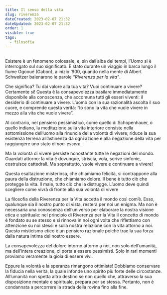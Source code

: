 ```yaml
---
title: Il senso della vita
slug: riverenza
dateCreated: 2023-02-07 21:32
dateUpdated: 2023-02-07 21:32
order: 1
visible: true
tags:
  - filosofia
---
```


##

<span class="newthought">Esistere è</span> un fenomeno colossale, e, sin dall’alba dei tempi, l’Uomo si è interrogato sul suo significato. È stato durante un viaggio in barca lungo il fiume Ogooué (Gabon), a inizio ‘900, quando nella mente di Albert Schweitzer balenarono le parole _“Riverenza per la vita”_.

Che significa? Tu dai valore alla tua vita? Vuoi continuare a vivere? Certamente sì! Questa è la consapevolezza basilare immediatamente disponibile alla conoscenza, che accomuna tutti gli esseri viventi: il desiderio di continuare a vivere. L’uomo con la sua razionalità ascolta il suo cuore, e comprende questa verità: “Io sono la vita che vuole vivere in mezzo alla vita che vuole vivere”.

Al contrario, nel pensiero pessimistico, come quello di Schopenhauer, o quello indiano, la meditazione sulla vita interiore consiste nella sottomissione dell’uomo alla rinuncia della volontà di vivere; riduce la sua esistenza terrena all’astinenza da ogni azione e alla negazione della vita per raggiungere uno stato di _non-essere_.

Ma la volontà di vivere persiste nonostante tutte le negazioni del mondo. Guardati attorno: la vita è dovunque, striscia, vola, scrive sinfonie, costruisce cattedrali. Ma soprattutto, vuole vivere e continuare a vivere!

Questa esaltazione misteriosa, che chiamiamo felicità, si contrappone alla paura della distruzione, che chiamiamo dolore. Il bene è tutto ciò che protegge la vita. Il male, tutto ciò che la distrugge. L’uomo deve quindi scegliere come vivrà di fronte alla sua volontà di vivere

La filosofia della Riverenza per la Vita accetta il mondo così com’è. Esso, qualunque sia il nostro punto di vista, resterà per noi un enigma. Ma non è necessaria una conoscenza dell’universo per elaborare la nostra visione etica e spirituale: nel principio di Riverenza per la Vita il concetto di mondo è fondato su se stesso e si rinnova in noi ogni volta che riflettiamo con attenzione su noi stessi e sulla nostra relazione con la vita attorno a noi. Questo misticismo etico è un pensiero razionale poiché trae la sua forza dalla natura intima del nostro essere.

La consapevolezza del dolore intorno attorno a noi, non solo dell’umanità, ma dell’intera creazione, ci porta a essere pessimisti. Solo in rari momenti proviamo veramente la gioia di essere vivi.

Eppure la volontà e la speranza rimangono ottimiste! Dobbiamo conservare la fiducia nella verità, la quale infonde uno spirito più forte delle circostanze. All’umanità non spetta altro destino se non quello che, attraverso la sua disposizione mentale e spirituale, prepara per se stessa. Pertanto, non è condannata a percorrere la strada della rovina fino alla fine.
